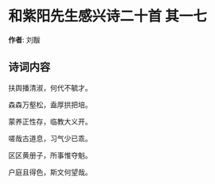 # 和紫阳先生感兴诗二十首  其一七

**作者**: 刘黻

## 诗词内容

扶舆播清淑，何代不毓才。

森森万壑松，盍厚拱把培。

蒙养正性存，临教大义开。

嗟哉古道息，习气少已乖。

区区黄册子，所事惟夺魁。

户庭且得色，斯文何望哉。

